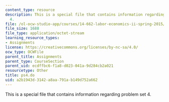 ```yaml
---
content_type: resource
description: This is a special file that contains information regarding problem set
  4.
file: /ol-ocw-studio-app/courses/14-662-labor-economics-ii-spring-2015/a2b1943d3142a8aa791ab149d752a662_ps4.do
file_size: 1688
file_type: application/octet-stream
learning_resource_types:
- Assignments
license: https://creativecommons.org/licenses/by-nc-sa/4.0/
ocw_type: OCWFile
parent_title: Assignments
parent_type: CourseSection
parent_uid: ecdffbc6-f1a8-d023-041a-9d284cb2a021
resourcetype: Other
title: ps4.do
uid: a2b1943d-3142-a8aa-791a-b149d752a662
---
```

This is a special file that contains information regarding problem set 4.